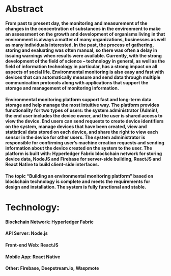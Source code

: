 <h1>Abstract</h1>
<h4>From past to present day, the monitoring and measurement of the changes in the concentration of substances in the environment to make an assessment on the growth and development of organisms living in that environment is always a matter of many organizations, businesses as well as many individuals interested. In the past, the process of gathering, storing and evaluating was often manual, so there was often a delay in issuing warnings when results were available. Currently, with the strong development of the field of science – technology in general, as well as the field of information technology in particular, has a strong impact on all aspects of social life. Environmental monitoring is also easy and fast with devices that can automatically measure and send data through multiple communication protocols along with applications that support the storage and management of monitoring information.</h4>

<h4>Environmental monitoring platform support fast and long-term data storage and help manage the most intuitive way. The platform provides functionality for two types of users: the system administrator (Admin), the end user includes the device owner, and the user is shared access to view the device. End users can send requests to create device identifiers on the system, manage devices that have been created, view and statistical data stored on each device, and share the right to view each sensor in the device for other users. The system administrator is responsible for confirming user’s machine creation requests and sending information about the device created on the system to the user. The platform is built with: Hyperledger Fabric blockchain network for storing device data, NodeJS and Firebase for server-side building, ReactJS and React Native to build client-side interfaces.</h4>
<h4>The topic “Building an environmental monitoring platform” based on blockchain technology is complete and meets the requirements for design and installation. The system is fully functional and stable.</h4>

<h1>Technology:</h1>
<h4>Blockchain Network: Hyperledger Fabric</h4>
<h4>API Server: Node.js</h4>
<h4>Front-end Web: ReactJS</h4>
<h4>Mobile App: React Native</h4>
<h4>Other: Firebase, Deepstream.io, Waspmote</h4>
